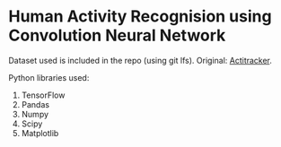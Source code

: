 # Human Activity Recognision using Convolution Neural Network

Dataset used is included in the repo (using git lfs). 
Original: [Actitracker](http://www.cis.fordham.edu/wisdm/dataset.php).

Python libraries used:
1) TensorFlow
2) Pandas
3) Numpy
4) Scipy
5) Matplotlib